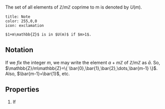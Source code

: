 The set of all elements of $\mathbb{Z}/m\mathbb{Z}$ coprime to m is denoted by $U(m)$.

```ad-note
title: Note
color: 255,0,0
icon: exclamation

$1+m\mathbb{Z}$ is in $U(m)$ if $m>1$.
```

## Notation

If we *fix* the integer $m$, we may write the element $a+m\mathbb{Z}$ of $\mathbb{Z}/m\mathbb{Z}$ as $\bar{a}$. So, $\mathbb{Z}/m\mathbb{Z}=\{ \bar{0},\bar{1},\bar{2},\dots,\bar{m-1} \}$. Also, $\bar{m-1}=\bar{1}$, etc.

## Properties

1. If 

